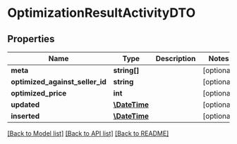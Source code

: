 # OptimizationResultActivityDTO

## Properties
Name | Type | Description | Notes
------------ | ------------- | ------------- | -------------
**meta** | **string[]** |  | [optional] 
**optimized_against_seller_id** | **string** |  | [optional] 
**optimized_price** | **int** |  | [optional] 
**updated** | [**\DateTime**](\DateTime.md) |  | [optional] 
**inserted** | [**\DateTime**](\DateTime.md) |  | [optional] 

[[Back to Model list]](../README.md#documentation-for-models) [[Back to API list]](../README.md#documentation-for-api-endpoints) [[Back to README]](../README.md)



